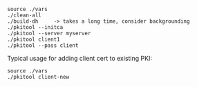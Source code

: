 ```
source ./vars
./clean-all
./build-dh     -> takes a long time, consider backgrounding
./pkitool --initca
./pkitool --server myserver
./pkitool client1
./pkitool --pass client
```
Typical usage for adding client cert to existing PKI:
```
source ./vars
./pkitool client-new
```
